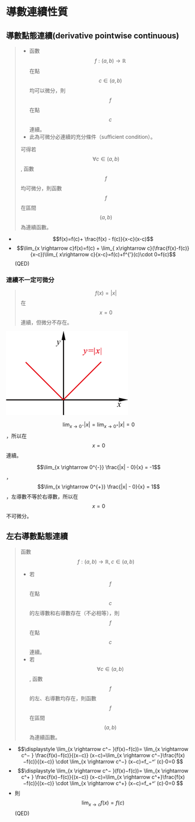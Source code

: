 # 導數連續性質

## 導數點態連續\(derivative pointwise continuous\)

> * 函數$$f:(a,b) \rightarrow \mathbb{R}$$ 在點$$c  \in (a,b)$$均可以微分，則$$f$$在點$$c$$連續。
> * 此為可微分必連續的充分條件（sufficient condition）。
>
> 可得若$$\forall c \in (a,b)$$, 函數$$f$$均可微分，則函數$$f$$在區間$$(a,b)$$為連續函數。

* $$f(x)=f(c)+ \frac{f(x) - f(c)}{x-c}(x-c)$$
* $$\lim_{x \rightarrow c}f(x)=f(c) + \lim_{ x\rightarrow c}(\frac{f(x)-f(c)}{x-c})\lim_{ x\rightarrow c}{x-c}=f(c)+f^{'}(c)\cdot 0=f(c)$$\(QED\)

### 連續不一定可微分

> $$f(x)=|x|$$在$$x=0$$連續，但微分不存在。

![&#x7D55;&#x5C0D;&#x503C;&#x51FD;&#x6578;](../../.gitbook/assets/abs_func.png)

 $$\lim_{x \rightarrow 0^{-}} |x| = \lim_{x \rightarrow 0^{+}} |x|=0$$，所以在$$x=0$$連續。

$$\lim_{x \rightarrow 0^{-}} \frac{|x| - 0}{x} = -1$$，$$\lim_{x \rightarrow 0^{+}} \frac{|x| - 0}{x} = 1$$，左導數不等於右導數，所以在$$x=0$$不可微分。

## 左右導數點態連續

> 函數$$f:(a,b) \rightarrow \mathbb{R} , c \in (a,b)$$
>
> * 若$$f$$在點$$c$$的左導數和右導數存在（不必相等），則$$f$$在點$$c$$連續。
> * 若$$\forall c \in (a,b)$$, 函數$$f$$的左、右導數均存在，則函數$$f$$在區間$$(a,b)$$為連續函數。

* $$\displaystyle \lim_{x \rightarrow c^− }⁡(f(x)−f(c))= \lim_{x \rightarrow c^− }⁡ \frac{f(x)−f(c)}{(x−c)} (x−c)=\lim_{x \rightarrow c^−}\frac{f(x)−f(c)}{(x−c)} \cdot \lim_{x \rightarrow c^−} ⁡(x−c)=f_−^′ (c)⋅0=0 $$
* $$\displaystyle \lim_{x \rightarrow c^− }⁡(f(x)−f(c))= \lim_{x \rightarrow c^+ }⁡ \frac{f(x)−f(c)}{(x−c)} (x−c)=\lim_{x \rightarrow c^+}\frac{f(x)−f(c)}{(x−c)} \cdot \lim_{x \rightarrow c^+} ⁡(x−c)=f_+^′ (c)⋅0=0 $$
* 則$$\lim_{x \rightarrow c}⁡f(x)=f(c)$$ \(QED\)

